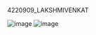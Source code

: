 4220909\_LAKSHMIVENKAT

<img src="https://github.com/naniii1711/4220909_LAKSHMIVENKAT/blob/main/SDLC/SDLC-Agile(Great%20Learning).jpg" alt="image">

<img src="https://github.com/naniii1711/4220909_LAKSHMIVENKAT/blob/main/GIT/certificates/SimpliLearn%20Certficate%20(GIT).png" alt="image">